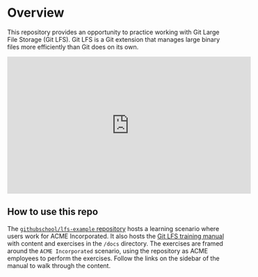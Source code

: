 # Overview

This repository provides an opportunity to practice working with Git Large File Storage (Git LFS). Git LFS is a Git extension that manages large binary files more efficiently than Git does on its own.

<iframe width="560" height="315" src="https://www.youtube.com/embed/uLR1RNqJ1Mw" frameborder="0" allow="accelerometer; autoplay; encrypted-media; gyroscope; picture-in-picture" allowfullscreen></iframe>

## How to use this repo

The [`githubschool/lfs-example` repository](https://github.com/githubschool/lfs-example) hosts a learning scenario where users work for ACME Incorporated. It also hosts the [Git LFS training manual](https://githubschool.github.io/lfs-example/#/) with content and exercises in the `/docs` directory. The exercises are framed around the `ACME Incorporated` scenario, using the repository as ACME employees to perform the exercises. Follow the links on the sidebar of the manual to walk through the content.
